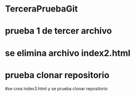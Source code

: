 # TerceraPruebaGit
# prueba 1 de tercer archivo
# se elimina archivo index2.html
# prueba clonar repositorio
#se crea index3.html y se prueba clonar repositorio
